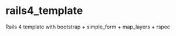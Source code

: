 rails4_template
===============

Rails 4 template with bootstrap + simple_form + map_layers + rspec
